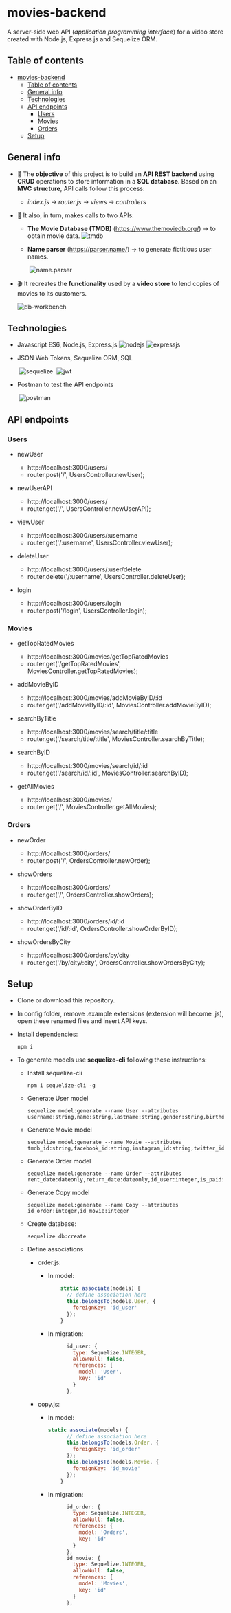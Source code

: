 # movies-backend

A server-side web API (*application programming interface*) for a video store created with Node.js, Express.js and Sequelize ORM.

## Table of contents

- [movies-backend](#movies-backend)
  - [Table of contents](#table-of-contents)
  - [General info](#general-info)
  - [Technologies](#technologies)
  - [API endpoints](#api-endpoints)
    - [Users](#users)
    - [Movies](#movies)
    - [Orders](#orders)
  - [Setup](#setup)

## General info

- 🎯 The **objective** of this project is to build an **API REST backend** using **CRUD** operations to store information in a **SQL database**. Based on an **MVC structure**, API calls follow this process: 
  - *index.js -> router.js -> views -> controllers*

- 🧩 It also, in turn, makes calls to two APIs:

  - **The Movie Database (TMDB)** (https://www.themoviedb.org/) -> to obtain movie data.
    	![tmdb](assets/tmdb.gif)

  - **Name parser** (https://parser.name/) -> to generate fictitious user names.

    ​	![name.parser](assets/nameparser.gif)

- 🎬 It recreates the **functionality** used by a **video store** to lend copies of movies to its customers.

  ![db-workbench](assets/db_workbench.jpg)

## Technologies

- Javascript ES6, Node.js, Express.js
  			![nodejs](assets/nodejs.gif)
    		![expressjs](assets/expressjs.gif)

- JSON Web Tokens, Sequelize ORM, SQL

  ​		![sequelize](assets/sequelizejs.gif)
  ​		![jwt](assets/jwt.gif)

- Postman to test the API endpoints

  ​		![postman](assets/postman.gif)

## API endpoints

### Users

- newUser
  - http://localhost:3000/users/
  - router.post('/', UsersController.newUser);

- newUserAPI
  - http://localhost:3000/users/
  - router.get('/', UsersController.newUserAPI);

- viewUser
  - http://localhost:3000/users/:username
  - router.get('/:username', UsersController.viewUser);

- deleteUser
  - http://localhost:3000/users/:user/delete
  - router.delete('/:username', UsersController.deleteUser);

- login
  - http://localhost:3000/users/login
  - router.post('/login', UsersController.login);

### Movies

- getTopRatedMovies
  - http://localhost:3000/movies/getTopRatedMovies
  - router.get('/getTopRatedMovies', MoviesController.getTopRatedMovies);

- addMovieByID
  - http://localhost:3000/movies/addMovieByID/:id
  - router.get('/addMovieByID/:id', MoviesController.addMovieByID);
- searchByTitle
  - http://localhost:3000/movies/search/title/:title
  - router.get('/search/title/:title', MoviesController.searchByTitle);

- searchByID
  - http://localhost:3000/movies/search/id/:id
  - router.get('/search/id/:id', MoviesController.searchByID);

- getAllMovies
  - http://localhost:3000/movies/
  - router.get('/', MoviesController.getAllMovies);

### Orders

- newOrder
  - http://localhost:3000/orders/
  - router.post('/', OrdersController.newOrder);

- showOrders
  - http://localhost:3000/orders/
  - router.get('/', OrdersController.showOrders);

- showOrderByID
  - http://localhost:3000/orders/id/:id
  - router.get('/id/:id', OrdersController.showOrderByID);

- showOrdersByCity
  - http://localhost:3000/orders/by/city
  - router.get('/by/city/:city', OrdersController.showOrdersByCity);

## Setup

- Clone or download this repository.

- In config folder, remove .example extensions (extension will become .js), open these renamed files and insert API keys.

- Install dependencies:

  ```
  npm i
  ```

- To generate models use **sequelize-cli** following these instructions:

  - Install sequelize-cli

    ```
    npm i sequelize-cli -g
    ```

  - Generate User model

    ```
    sequelize model:generate --name User --attributes username:string,name:string,lastname:string,gender:string,birthdate:dateonly,email:string,password:string,city:string
    ```

  - Generate Movie model

    ```
    sequelize model:generate --name Movie --attributes tmdb_id:string,facebook_id:string,instagram_id:string,twitter_id:string,popularity:decimal,poster_path:string,release_date:dateonly,title:string,video:string,vote_average:decimal,vote_count:decimal,id_genre:integer,id_actor:integer
    ```

  - Generate Order model

    ```
    sequelize model:generate --name Order --attributes rent_date:dateonly,return_date:dateonly,id_user:integer,is_paid:boolean
    ```

  - Generate Copy model

    ```
    sequelize model:generate --name Copy --attributes id_order:integer,id_movie:integer
    ```

  - Create database:

    ```
    sequelize db:create
    ```

  - Define associations

    - order.js:

      - In model:

        ```js
            static associate(models) {
              // define association here
              this.belongsTo(models.User, {
                foreignKey: 'id_user'
              });
            }
        ```

      - In migration:

        ```js
              id_user: {
                type: Sequelize.INTEGER,
                allowNull: false,
                references: {
                  model: 'User',
                  key: 'id'
                }
              },
        ```

    - copy.js:

      - In model:

        ```js
        static associate(models) {
              // define association here
              this.belongsTo(models.Order, {
                foreignKey: 'id_order'
              });
              this.belongsTo(models.Movie, {
                foreignKey: 'id_movie'
              });
            }
        ```

      - In migration:

        ```js
              id_order: {
                type: Sequelize.INTEGER,
                allowNull: false,
                references: {
                  model: 'Orders',
                  key: 'id'
                }
              },
              id_movie: {
                type: Sequelize.INTEGER,
                allowNull: false,
                references: {
                  model: 'Movies',
                  key: 'id'
                }
              },
        ```
